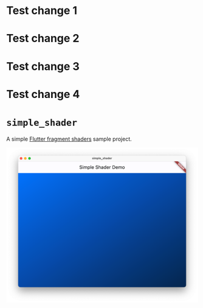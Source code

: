 # Test change 1
# Test change 2
# Test change 3
# Test change 4

# `simple_shader`

A simple [Flutter fragment shaders][] sample project.

  [Flutter fragment shaders]: https://docs.flutter.dev/development/ui/advanced/shaders

![Screenshot of the `simple_shader` app](screenshot.png)
